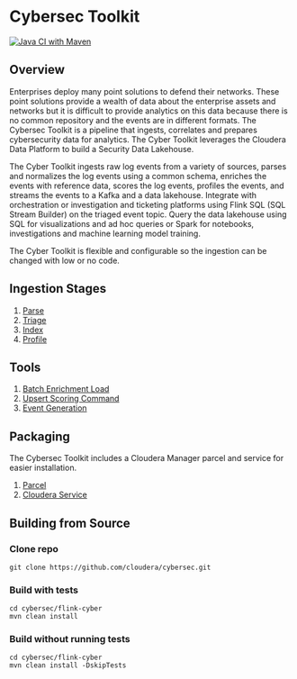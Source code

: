 # Cybersec Toolkit
[![Java CI with Maven](https://github.com/cloudera/cybersec/actions/workflows/build_and_test.yml/badge.svg)](https://github.com/cloudera/cybersec/actions/workflows/build_and_test.yml)

## Overview
Enterprises deploy many point solutions to defend their networks.  These point solutions provide a wealth of data about the enterprise assets and networks but it is difficult to provide analytics on this data because there is no common repository and the events are in different formats.  The Cybersec Toolkit is a pipeline that ingests, correlates and prepares cybersecurity data for analytics.  The Cyber Toolkit leverages the Cloudera Data Platform to build a Security Data Lakehouse.

The Cyber Toolkit ingests raw log events from a variety of sources, parses and normalizes the log events using a common schema, enriches the events with reference data, scores the log events, profiles the events, and streams the events to a Kafka and a data lakehouse.   Integrate with orchestration or investigation and ticketing platforms using Flink SQL (SQL Stream Builder) on the triaged event topic.  Query the data lakehouse using SQL for visualizations and ad hoc queries or Spark for notebooks, investigations and machine learning model training.

The Cyber Toolkit is flexible and configurable so the ingestion can be changed with low or no code.
 
## Ingestion Stages
1. [Parse](flink-cyber/parser-chains-flink/README.md)
2. [Triage](flink-cyber/flink-enrichment/flink-enrichment-combined/README.md)
3. [Index](flink-cyber/flink-indexing/flink-indexing-hive/README.md)
4. [Profile](flink-cyber/flink-profiler-java/README.md)

## Tools
1. [Batch Enrichment Load](flink-cyber/flink-enrichment/flink-enrichment-load/README.md)
2. [Upsert Scoring Command](flink-cyber/flink-commands/scoring-commands/README.md)
3. [Event Generation](flink-cyber/caracal-generator/README.md)

## Packaging
The Cybersec Toolkit includes a Cloudera Manager parcel and service for easier installation. 
1. [Parcel](flink-cyber/cyber-parcel)
2. [Cloudera Service](flink-cyber/cyber-csd)

## Building from Source
### Clone repo
```
git clone https://github.com/cloudera/cybersec.git
```

### Build with tests

```
cd cybersec/flink-cyber
mvn clean install
```

### Build without running tests
```
cd cybersec/flink-cyber
mvn clean install -DskipTests
```

